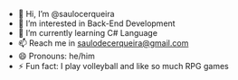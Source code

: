 - 👋 Hi, I’m @saulocerqueira
- 👀 I’m interested in Back-End Development
- 🌱 I’m currently learning C# Language
- 📫 Reach me in saulodecerqueira@gmail.com
- 😄 Pronouns: he/him
- ⚡ Fun fact: I play volleyball and like so much RPG games

<!---
saulocerqueira/saulocerqueira is a ✨ special ✨ repository because its `README.md` (this file) appears on your GitHub profile.
You can click the Preview link to take a look at your changes.
--->
